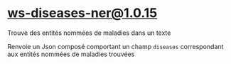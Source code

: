 # ws-diseases-ner@1.0.15

Trouve des entités nommées de maladies dans un texte

Renvoie un Json composé comportant un champ `diseases` correspondant aux entités nommées de maladies trouvées
